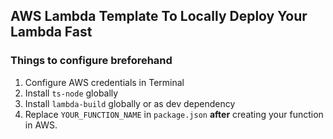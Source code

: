 ## AWS Lambda Template To Locally Deploy Your Lambda Fast

### Things to configure breforehand

1. Configure AWS credentials in Terminal
2. Install `ts-node` globally
3. Install `lambda-build` globally or as dev dependency
4. Replace `YOUR_FUNCTION_NAME` in `package.json` __after__ creating your function in AWS.